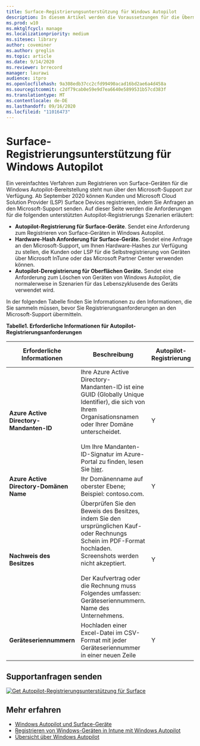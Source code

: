 ```yaml
---
title: Surface-Registrierungsunterstützung für Windows Autopilot
description: In diesem Artikel werden die Voraussetzungen für die Übermittlung von Autopilot-Registrierungsanforderungen an den Microsoft-Support beschrieben.
ms.prod: w10
ms.mktglfcycl: manage
ms.localizationpriority: medium
ms.sitesec: library
author: coveminer
ms.author: greglin
ms.topic: article
ms.date: 9/14/2020
ms.reviewer: brrecord
manager: laurawi
audience: itpro
ms.openlocfilehash: 9a308edb37cc2cfd99490acad16bd2ae6a4d458a
ms.sourcegitcommit: c2df79cab0e59e9d7ea6640e5899531b57cd383f
ms.translationtype: MT
ms.contentlocale: de-DE
ms.lasthandoff: 09/16/2020
ms.locfileid: "11016473"
---
```

# Surface-Registrierungsunterstützung für Windows Autopilot

Ein vereinfachtes Verfahren zum Registrieren von Surface-Geräten für die Windows Autopilot-Bereitstellung steht nun über den Microsoft-Support zur Verfügung. Ab September 2020 können Kunden und Microsoft Cloud Solution Provider (LSP) Surface Devices registrieren, indem Sie Anfragen an den Microsoft-Support senden. Auf dieser Seite werden die Anforderungen für die folgenden unterstützten Autopilot-Registrierungs Szenarien erläutert:
 

- **Autopilot-Registrierung für Surface-Geräte**. Sendet eine Anforderung zum Registrieren von Surface-Geräten in Windows Autopilot.
- **Hardware-Hash Anforderung für Surface-Geräte.** Sendet eine Anfrage an den Microsoft-Support, um Ihnen Hardware-Hashes zur Verfügung zu stellen, die Kunden oder LSP für die Selbstregistrierung von Geräten über Microsoft InTune oder das Microsoft Partner Center verwenden können.
- **Autopilot-Deregistrierung für Oberflächen Geräte.** Sendet eine Anforderung zum Löschen von Geräten von Windows Autopilot, die normalerweise in Szenarien für das Lebenszyklusende des Geräts verwendet wird.

In der folgenden Tabelle finden Sie Informationen zu den Informationen, die Sie sammeln müssen, bevor Sie Registrierungsanforderungen an den Microsoft-Support übermitteln.
 
**Tabelle1. Erforderliche Informationen für Autopilot-Registrierungsanforderungen**
 

| Erforderliche Informationen                   | Beschreibung                                                                                                                                                                                                                                                                                    | Autopilot-Registrierung | Hardware-Hash Anforderung | Autopilot<br>Abmeldung |
| -------------------------------------- | ---------------------------------------------------------------------------------------------------------------------------------------------------------------------------------------------------------------------------------------------------------------------------------------------- | ---------------------- | --------------------- | --------------------------- |
| **Azure Active Directory-Mandanten-ID**   | Ihre Azure Active Directory-Mandanten-ID ist eine GUID (Globally Unique Identifier), die sich von Ihrem Organisationsnamen oder Ihrer Domäne unterscheidet.<br> <br>Um Ihre Mandanten-ID-Signatur im Azure-Portal zu finden, lesen Sie [hier](https://portal.azure.com/#blade/Microsoft_AAD_IAM/ActiveDirectoryMenuBlade/Properties). | Y                      | N                     | Y                           |
| **Azure Active Directory-Domänen Name** | Ihr Domänenname auf oberster Ebene; Beispiel: contoso.com.                                                                                                                                                                                                                                          | Y                      | N                     | Y                           |
| **Nachweis des Besitzes**                 | Überprüfen Sie den Beweis des Besitzes, indem Sie den ursprünglichen Kauf-oder Rechnungs Schein im PDF-Format hochladen. Screenshots werden nicht akzeptiert.<br> <br>Der Kaufvertrag oder die Rechnung muss Folgendes umfassen:<br>Geräteseriennummern.<br>Name des Unternehmens.                                                           | Y                      | Y                     | Y                           |
| **Geräteseriennummern**              | Hochladen einer Excel-Datei im CSV-Format mit jeder Geräteseriennummer in einer neuen Zeile                                                                                                                                                                                                                  | Y                      | Y                     | Y                           |

 

## Supportanfragen senden

  [![Get Autopilot-Registrierungsunterstützung für Surface](images/autopilot-reg-support-surface.png)](https://support.microsoft.com/supportrequestform/0d8bf192-cab7-6d39-143d-5a17840b9f5f)
 
 
 
## Mehr erfahren

- [Windows Autopilot und Surface-Geräte](windows-autopilot-and-surface-devices.md)
- [Registrieren von Windows-Geräten in Intune mit Windows Autopilot](https://docs.microsoft.com/mem/autopilot/enrollment-autopilot)
- [Übersicht über Windows Autopilot](https://docs.microsoft.com/mem/autopilot/windows-autopilot)

 
 
 

